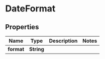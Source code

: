 # DateFormat

## Properties
Name | Type | Description | Notes
------------ | ------------- | ------------- | -------------
**format** | **String** |  | 
